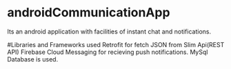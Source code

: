 # androidCommunicationApp
Its an android application with facilities of instant chat and notifications.

#Libraries and Frameworks used
Retrofit for fetch JSON from Slim Api(REST API)
Firebase Cloud Messaging for recieving push notifications.
MySql Database is used.

